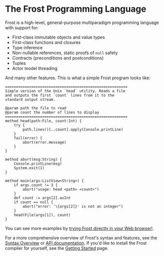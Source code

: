 The Frost Programming Language
==============================

Frost is a high-level, general-purpose multiparadigm programming language with support for:

* First-class immutable objects and value types
* First-class functions and closures
* Type inference
* Non-nullable references, static proofs of `null` safety
* Contracts (preconditions and postconditions)
* Tuples
* Actor model threading

And many other features. This is what a simple Frost program looks like:

    ========================================================
    Simple version of the Unix `head` utility. Reads a file
    and outputs the first `count` lines from it to the
    standard output stream.

    @param path the file to read
    @param count the number of lines to display
    ========================================================
    method head(path:File, count:Int) {
        try {
            path.lines()[..count].apply(Console.printLine)
        }
        fail(error) {
            abort(error.message)
        }
    }

    method abort(msg:String) {
        Console.printLine(msg)
        System.exit(1)
    }

    method main(args:ListView<String>) {
        if args.count != 3 {
            abort("usage: head <path> <count>")
        }
        def count := args[2].asInt
        if count == null {
            abort("error: '\{args[2]}' is not an integer")
        }
        head(File(args[1]), count)
    }

You can see more examples by [trying Frost directly in your Web browser!](try.html).

For a more comprehensive overview of Frost's syntax and features, see the 
[Syntax Overview](overview.md) or [API documentation](api/index.html). If you'd like to install the
Frost compiler for yourself, see the [Getting Started](gettingStarted.md) page.
